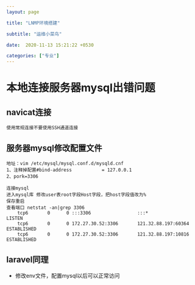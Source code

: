 ```yaml
---
layout: page

title: "LNMP环境搭建"

subtitle: "运维小菜鸟"

date:  2020-11-13 15:21:22 +0530

categories: ["专业"]
---
```


# 本地连接服务器mysql出错问题



## navicat连接

~~~ 
使用常规连接不要使用SSH通道连接
~~~

## 服务器mysql修改配置文件

~~~
地址：vim /etc/mysql/mysql.conf.d/mysqld.cnf
1、注释掉配置#bind-address           = 127.0.0.1
2、pork=3306
~~~

~~~ 
连接mysql
进入mysql库 修改user表root字段Host字段，把host字段值改为%
保存重启
查看端口 netstat -an|grep 3306  
	tcp6       0      0 :::3306                 :::*                    LISTEN     
    tcp6       0      0 172.27.30.52:3306       121.32.88.197:60364     ESTABLISHED
    tcp6       0      0 172.27.30.52:3306       121.32.88.197:10816     ESTABLISHED

~~~

## laravel同理

- 修改env文件，配置mysql以后可以正常访问